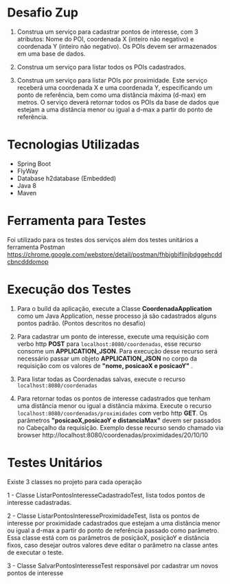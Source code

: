 # Desafio Zup

1) Construa um serviço para cadastrar pontos de interesse, com 3 atributos: Nome do POI, coordenada X (inteiro não negativo) e coordenada Y (inteiro não negativo). Os POIs devem ser armazenados em uma base de dados.

2) Construa um serviço para listar todos os POIs cadastrados.

3) Construa um serviço para listar POIs por proximidade. Este serviço receberá uma coordenada X e uma coordenada Y, especificando um ponto de referência, bem como uma distância máxima (d-max) em metros. O serviço deverá retornar todos os POIs da base de dados que estejam a uma distância menor ou igual a d-max a partir do ponto de referência.

# Tecnologias Utilizadas

* Spring Boot
* FlyWay
* Database h2database (Embedded)
* Java 8
* Maven

# Ferramenta para Testes

Foi utilizado para os testes dos serviços além dos testes unitários a ferramenta Postman https://chrome.google.com/webstore/detail/postman/fhbjgbiflinjbdggehcddcbncdddomop

# Execução dos Testes

1. Para o build da aplicação, execute a Classe **CoordenadaApplication** como um Java Application, nesse processo já são    cadastrados alguns pontos padrão. (Pontos descritos no desafio)
 
2. Para cadastrar um ponto de interesse, execute uma requisição com verbo http **POST** para `localhost:8080/coordenadas`, esse recurso consome um **APPLICATION_JSON**. Para execução desse recurso será necessário passar um objeto **APPLICATION_JSON** no corpo da requisição com os valores de **"nome, posicaoX e posicaoY"** .

4. Para listar todas as Coordenadas salvas, execute o recurso `localhost:8080/coordenadas`

5. Para retornar todas os pontos de interesse cadastrados que tenham uma distância menor ou igual a distância máxima. Execute o recurso `localhost:8080/coordenadas/proximidades` com verbo http **GET**. Os parâmetros **"posicaoX,posicaoY e distanciaMax"** devem ser passados no Cabeçalho da requisição. Exemplo desse recurso sendo chamado via browser http://localhost:8080/coordenadas/proximidades/20/10/10

# Testes Unitários

Existe 3 classes no projeto para cada operação

1 - Classe ListarPontosInteresseCadastradoTest, lista todos pontos de interesse cadastradas.

2 - Classe ListarPontosInteresseProximidadeTest, lista os pontos de interesse por proximidade cadastrados que estejam a uma distância menor ou igual a d-max a partir do ponto de referência passado como parâmetro.
Essa classe está com os parâmetros de posiçãoX, posiçãoY e distância fixos, caso desejar outros valores deve editar o parâmetro na classe antes de executar o teste.

3 - Classe SalvarPontosInteresseTest responsável por cadastrar um novos pontos de interesse



